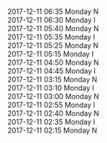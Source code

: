 2017-12-11 06:35 Monday  N  
2017-12-11 06:30 Monday  I  
2017-12-11 05:40 Monday  N  
2017-12-11 05:35 Monday  I  
2017-12-11 05:25 Monday  N  
2017-12-11 05:15 Monday  I  
2017-12-11 04:50 Monday  N  
2017-12-11 04:45 Monday  I  
2017-12-11 03:15 Monday  N  
2017-12-11 03:10 Monday  I  
2017-12-11 03:00 Monday  N  
2017-12-11 02:55 Monday  I  
2017-12-11 02:40 Monday  N  
2017-12-11 02:35 Monday  I  
2017-12-11 02:15 Monday  N  
